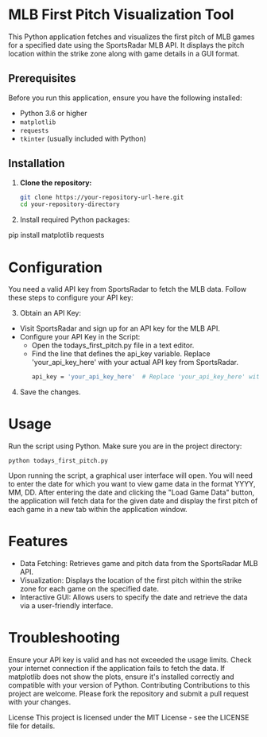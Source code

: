 # MLB First Pitch Visualization Tool

This Python application fetches and visualizes the first pitch of MLB games for a specified date using the SportsRadar MLB API. It displays the pitch location within the strike zone along with game details in a GUI format.

## Prerequisites

Before you run this application, ensure you have the following installed:

- Python 3.6 or higher
- `matplotlib`
- `requests`
- `tkinter` (usually included with Python)

## Installation

1. **Clone the repository:**
   ```bash
   git clone https://your-repository-url-here.git
   cd your-repository-directory

2. Install required Python packages:

pip install matplotlib requests

# Configuration
You need a valid API key from SportsRadar to fetch the MLB data. Follow these steps to configure your API key:

3. Obtain an API Key:
- Visit SportsRadar and sign up for an API key for the MLB API.
- Configure your API Key in the Script:
    - Open the todays_first_pitch.py file in a text editor.
    - Find the line that defines the api_key variable. Replace 'your_api_key_here' with your actual API key from SportsRadar.
      ```bash
      api_key = 'your_api_key_here'  # Replace 'your_api_key_here' with your actual SportsRadar API key

4. Save the changes.
   
# Usage
Run the script using Python. Make sure you are in the project directory:
    
    python todays_first_pitch.py
    

Upon running the script, a graphical user interface will open. You will need to enter the date for which you want to view game data in the format YYYY, MM, DD. After entering the date and clicking the "Load Game Data" button, the application will fetch data for the given date and display the first pitch of each game in a new tab within the application window.

# Features
- Data Fetching: Retrieves game and pitch data from the SportsRadar MLB API.
- Visualization: Displays the location of the first pitch within the strike zone for each game on the specified date.
- Interactive GUI: Allows users to specify the date and retrieve the data via a user-friendly interface.

# Troubleshooting
Ensure your API key is valid and has not exceeded the usage limits.
Check your internet connection if the application fails to fetch the data.
If matplotlib does not show the plots, ensure it's installed correctly and compatible with your version of Python.
Contributing
Contributions to this project are welcome. Please fork the repository and submit a pull request with your changes.

License
This project is licensed under the MIT License - see the LICENSE file for details.
